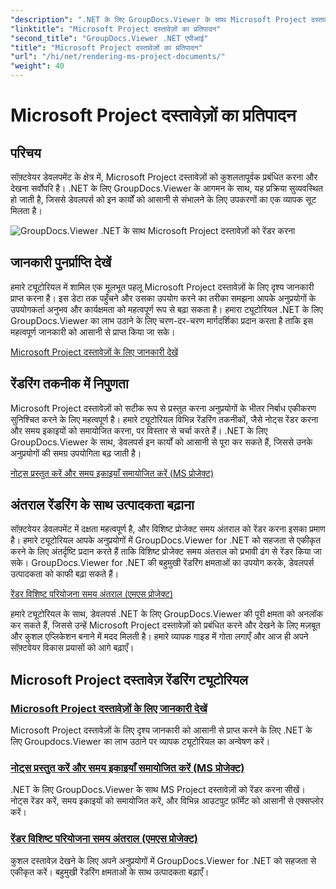 ```yaml
---
"description": ".NET के लिए GroupDocs.Viewer के साथ Microsoft Project दस्तावेज़ों के लिए दृश्य जानकारी आसानी से प्राप्त करें। बहुमुखी रेंडरिंग क्षमताओं के साथ उत्पादकता बढ़ाएँ।"
"linktitle": "Microsoft Project दस्तावेज़ों का प्रतिपादन"
"second_title": "GroupDocs.Viewer .NET एपीआई"
"title": "Microsoft Project दस्तावेज़ों का प्रतिपादन"
"url": "/hi/net/rendering-ms-project-documents/"
"weight": 40
---
```


# Microsoft Project दस्तावेज़ों का प्रतिपादन

## परिचय

सॉफ़्टवेयर डेवलपमेंट के क्षेत्र में, Microsoft Project दस्तावेज़ों को कुशलतापूर्वक प्रबंधित करना और देखना सर्वोपरि है। .NET के लिए GroupDocs.Viewer के आगमन के साथ, यह प्रक्रिया सुव्यवस्थित हो जाती है, जिससे डेवलपर्स को इन कार्यों को आसानी से संभालने के लिए उपकरणों का एक व्यापक सूट मिलता है।

![GroupDocs.Viewer .NET के साथ Microsoft Project दस्तावेज़ों को रेंडर करना](/viewer/rendering-microsoft-project-documents/image.png)

## जानकारी पुनर्प्राप्ति देखें
हमारे ट्यूटोरियल में शामिल एक मूलभूत पहलू Microsoft Project दस्तावेज़ों के लिए दृश्य जानकारी प्राप्त करना है। इस डेटा तक पहुँचने और उसका उपयोग करने का तरीका समझना आपके अनुप्रयोगों के उपयोगकर्ता अनुभव और कार्यक्षमता को महत्वपूर्ण रूप से बढ़ा सकता है। हमारा ट्यूटोरियल .NET के लिए GroupDocs.Viewer का लाभ उठाने के लिए चरण-दर-चरण मार्गदर्शिका प्रदान करता है ताकि इस महत्वपूर्ण जानकारी को आसानी से प्राप्त किया जा सके।

[Microsoft Project दस्तावेज़ों के लिए जानकारी देखें](./get-view-info-ms-project/)

## रेंडरिंग तकनीक में निपुणता
Microsoft Project दस्तावेज़ों को सटीक रूप से प्रस्तुत करना अनुप्रयोगों के भीतर निर्बाध एकीकरण सुनिश्चित करने के लिए महत्वपूर्ण है। हमारे ट्यूटोरियल विभिन्न रेंडरिंग तकनीकों, जैसे नोट्स रेंडर करना और समय इकाइयों को समायोजित करना, पर विस्तार से चर्चा करते हैं। .NET के लिए GroupDocs.Viewer के साथ, डेवलपर्स इन कार्यों को आसानी से पूरा कर सकते हैं, जिससे उनके अनुप्रयोगों की समग्र उपयोगिता बढ़ जाती है।

[नोट्स प्रस्तुत करें और समय इकाइयाँ समायोजित करें (MS प्रोजेक्ट)](./render-notes-and-adjust-time-ms-project/)

## अंतराल रेंडरिंग के साथ उत्पादकता बढ़ाना
सॉफ़्टवेयर डेवलपमेंट में दक्षता महत्वपूर्ण है, और विशिष्ट प्रोजेक्ट समय अंतराल को रेंडर करना इसका प्रमाण है। हमारे ट्यूटोरियल आपके अनुप्रयोगों में GroupDocs.Viewer for .NET को सहजता से एकीकृत करने के लिए अंतर्दृष्टि प्रदान करते हैं ताकि विशिष्ट प्रोजेक्ट समय अंतराल को प्रभावी ढंग से रेंडर किया जा सके। GroupDocs.Viewer for .NET की बहुमुखी रेंडरिंग क्षमताओं का उपयोग करके, डेवलपर्स उत्पादकता को काफी बढ़ा सकते हैं।

[रेंडर विशिष्ट परियोजना समय अंतराल (एमएस प्रोजेक्ट)](./render-project-time-interval-ms-project/)

हमारे ट्यूटोरियल के साथ, डेवलपर्स .NET के लिए GroupDocs.Viewer की पूरी क्षमता को अनलॉक कर सकते हैं, जिससे उन्हें Microsoft Project दस्तावेज़ों को प्रबंधित करने और देखने के लिए मज़बूत और कुशल एप्लिकेशन बनाने में मदद मिलती है। हमारे व्यापक गाइड में गोता लगाएँ और आज ही अपने सॉफ़्टवेयर विकास प्रयासों को आगे बढ़ाएँ।
## Microsoft Project दस्तावेज़ रेंडरिंग ट्यूटोरियल
### [Microsoft Project दस्तावेज़ों के लिए जानकारी देखें](./get-view-info-ms-project/)
Microsoft Project दस्तावेज़ों के लिए दृश्य जानकारी को आसानी से प्राप्त करने के लिए .NET के लिए Groupdocs.Viewer का लाभ उठाने पर व्यापक ट्यूटोरियल का अन्वेषण करें।
### [नोट्स प्रस्तुत करें और समय इकाइयाँ समायोजित करें (MS प्रोजेक्ट)](./render-notes-and-adjust-time-ms-project/)
.NET के लिए GroupDocs.Viewer के साथ MS Project दस्तावेज़ों को रेंडर करना सीखें। नोट्स रेंडर करें, समय इकाइयों को समायोजित करें, और विभिन्न आउटपुट फ़ॉर्मेट को आसानी से एक्सप्लोर करें।
### [रेंडर विशिष्ट परियोजना समय अंतराल (एमएस प्रोजेक्ट)](./render-project-time-interval-ms-project/)
कुशल दस्तावेज़ देखने के लिए अपने अनुप्रयोगों में GroupDocs.Viewer for .NET को सहजता से एकीकृत करें। बहुमुखी रेंडरिंग क्षमताओं के साथ उत्पादकता बढ़ाएँ।